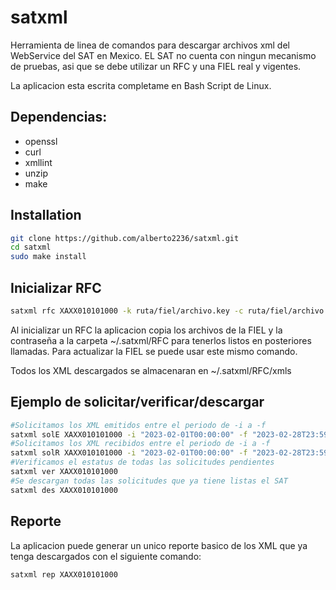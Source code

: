 # satxml

Herramienta de linea de comandos para descargar archivos xml del WebService del SAT en Mexico.
EL SAT no cuenta con ningun mecanismo de pruebas, asi que se debe utilizar un RFC y una FIEL real y vigentes.

La aplicacion esta escrita completame en Bash Script de Linux.

## Dependencias:
 - openssl
 - curl
 - xmllint
 - unzip
 - make

## Installation
``` bash
git clone https://github.com/alberto2236/satxml.git
cd satxml
sudo make install
```
  
## Inicializar RFC
``` bash
satxml rfc XAXX010101000 -k ruta/fiel/archivo.key -c ruta/fiel/archivo.cer -p fielpass
```
Al inicializar un RFC la aplicacion copia los archivos de la FIEL y la contraseña a la carpeta ~/.satxml/RFC para tenerlos listos en posteriores llamadas. Para actualizar la FIEL se puede usar este mismo comando.

Todos los XML descargados se almacenaran en ~/.satxml/RFC/xmls
## Ejemplo de solicitar/verificar/descargar
 ```bash
#Solicitamos los XML emitidos entre el periodo de -i a -f
satxml solE XAXX010101000 -i "2023-02-01T00:00:00" -f "2023-02-28T23:59:59"
#Solicitamos los XML recibidos entre el periodo de -i a -f
satxml solR XAXX010101000 -i "2023-02-01T00:00:00" -f "2023-02-28T23:59:59"
#Verificamos el estatus de todas las solicitudes pendientes
satxml ver XAXX010101000
#Se descargan todas las solicitudes que ya tiene listas el SAT
satxml des XAXX010101000
```

## Reporte
La aplicacion puede generar un unico reporte basico de los XML que ya tenga descargados con el siguiente comando:
``` bash
satxml rep XAXX010101000
```
